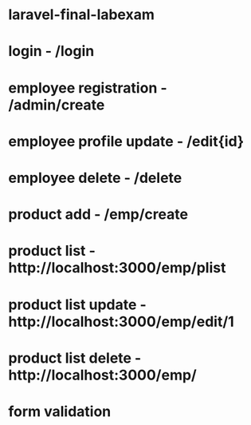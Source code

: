 # laravel-final-labexam

# login - /login

# employee registration - /admin/create

# employee profile update - /edit{id}

# employee delete - /delete

# product add - /emp/create

# product list - http://localhost:3000/emp/plist

# product list update - http://localhost:3000/emp/edit/1

# product list delete - http://localhost:3000/emp/

# form validation
